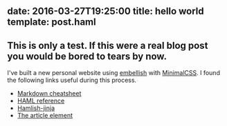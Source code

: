 date: 2016-03-27T19:25:00
title: hello world
template: post.haml
---
This is only a test. If this were a real blog post you would be bored to tears by now.
---

I've built a new personal website using [embellish](http://boscoh.github.io/embellish) with [MinimalCSS](http://minimalcss.com/). I found the following links useful during this process.

- [Markdown cheatsheet](https://github.com/adam-p/markdown-here/wiki/Markdown-Cheatsheet)
- [HAML reference](http://haml.info/docs/yardoc/file.REFERENCE.html)
- [Hamlish-jinja](https://github.com/Pitmairen/hamlish-jinja)
- [The article element](http://html5doctor.com/the-article-element/)
